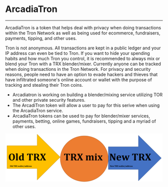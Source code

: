 # ArcadiaTron
_____________
ArcadiaTron is a token that helps deal with privacy when doing transactions within the Tron Network as well as being used for ecommerce, fundraisers, payments, tipping, and other uses.

Tron is not anonymous. All transactions are kept in a public ledger and your IP address can even be tied to Tron. If you want to hide your spending habits and how much Tron you control, it is recommended to always mix or blend your Tron with a TRX blender/mixer.  Currently anyone can be tracked when doing transactions in the Tron Network.  For privacy and security reasons, people need to have an option to evade hackers and thieves that have infiltrated someone's online account or wallet with the purpose of tracking and stealing their Tron coins.  
  * Arcadiatron is working on building a blender/mixing service utilizing TOR and other private security features.
  * The ArcadiTron token will allow a user to pay for this serive when using the ArcadiaTron service.
  * ArcadiaTron tokens can be used to pay for blender/mixer services, payments, betting, online games, fundraisers, tipping and a myriad of other uses.  

![](flowchart.png)
